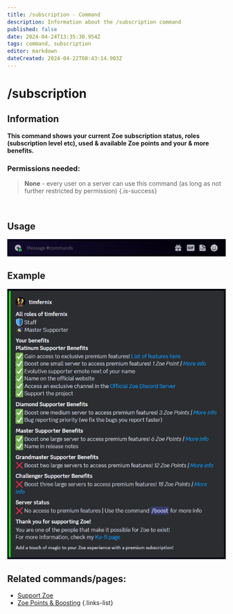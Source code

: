 ```yaml
---
title: /subscription - Command
description: Information about the /subscription command
published: false
date: 2024-04-24T13:35:30.954Z
tags: command, subscription
editor: markdown
dateCreated: 2024-04-22T08:43:14.903Z
---
```


# /subscription
## Information
**This command shows your current Zoe subscription status, roles (subscription level etc), used & available Zoe points and your & more benefits.**
<br>

### Permissions needed:
>**None** - every user on a server can use this command (as long as not further restricted by permission) {.is-success}

<br>

## Usage
![](/en_/en_subscription_command.gif)
<br>
 
## Example
![](/en_/en_subscription.png)
<br>
 
## Related commands/pages:
-   [Support Zoe](/en/support)
-   [Zoe Points & Boosting](/en/Zoe-Points-And-Boosting)
{.links-list}